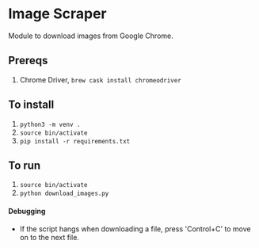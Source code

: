 # Image Scraper
Module to download images from Google Chrome.

## Prereqs
1. Chrome Driver, `brew cask install chromeodriver`

## To install
1. `python3 -m venv .`
1. `source bin/activate`
1. `pip install -r requirements.txt`

## To run
1. `source bin/activate`
1. `python download_images.py`

#### Debugging
* If the script hangs when downloading a file, press 'Control+C' to move on to the next file.